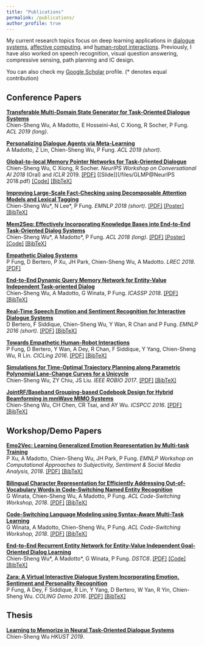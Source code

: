 ```yaml
---
title: "Publications"
permalink: /publications/
author_profile: true
---
```


My current research topics focus on deep learning applications in [dialogue systems](https://en.wikipedia.org/wiki/Dialog_system), [affective computing](https://en.wikipedia.org/wiki/Affective_computing), and [human-robot interactions](https://en.wikipedia.org/wiki/Human%E2%80%93robot_interaction). Previously, I have also worked on speech recognition, visual question answering, compressive sensing, path planning and IC design.

You can also check my <u><a href="https://scholar.google.com.hk/citations?user=1G4GV2EAAAAJ&hl=en-TW" target="_blank">Google Scholar</a></u> profile.
(* denotes equal contribution)


## Conference Papers

<b>[Transferable Multi-Domain State Generator for Task-Oriented Dialogue Systems]()</b> <br>
Chien-Sheng Wu, A Madotto, E Hosseini-Asl, C Xiong, R Socher, P Fung. <i>ACL 2019 (long)</i>.

<b>[Personalizing Dialogue Agents via Meta-Learning]()</b> <br>
A Madotto, Z Lin, Chien-Sheng Wu, P Fung. <i>ACL 2019 (short)</i>.

<b>[Global-to-local Memory Pointer Networks for Task-Oriented Dialogue](/publications/nips18)</b> <br>
Chien-Sheng Wu, C Xiong, R Socher. <i>NeurIPS Workshop on Conversational AI 2018</i> (Oral) and <i>ICLR</i> 2019. 
[[PDF]](https://arxiv.org/abs/1901.04713) [[Slide]](/files/GLMP@NeurIPS 2018.pdf) [[Code]](https://github.com/jasonwu0731/GLMP) [[BibTeX]](/publications/nips18)

<b>[Improving Large-Scale Fact-Checking using Decomposable Attention Models and Lexical Tagging](https://jasonwu0731.github.io/publications/emnlp18)</b> <br>
Chien-Sheng Wu\*, N Lee\*, P Fung. <i>EMNLP 2018 (short)</i>. [[PDF]](http://aclweb.org/anthology/D18-1143) [[Poster]](/files/EMNLP2018_Poster.pdf) [[BibTeX]](/publications/emnlp18)

<b>[Mem2Seq: Effectively Incorporating Knowledge Bases into End-to-End Task-Oriented Dialog Systems](https://jasonwu0731.github.io/publications/Mem2Seq)</b> <br>
Chien-Sheng Wu\*, A Madotto\*, P Fung. <i>ACL 2018 (long)</i>.
[[PDF]](https://arxiv.org/pdf/1804.08217.pdf) [[Poster]](/files/mem2seq-poster) [[Code]](https://github.com/HLTCHKUST/Mem2Seq) [[BibTeX]](/publications/Mem2Seq)

<b>[Empathetic Dialog Systems](https://jasonwu0731.github.io/publications/LREC18)</b> <br>
P Fung, D Bertero, P Xu, JH Park, Chien-Sheng Wu, A Madotto. <i>LREC 2018</i>.
[[PDF]](http://lrec2018.lrec-conf.org/media/filer_public/2018/05/03/pascale_fungempathetic_dialog_systems.pdf)

<b>[End-to-End Dynamic Query Memory Network for Entity-Value Independent Task-oriented Dialog](https://jasonwu0731.github.io/publications/DQMemNN)</b> <br>
Chien-Sheng Wu, A Madotto, G Winata, P Fung. <i>ICASSP 2018</i>.
[[PDF]](https://ieeexplore.ieee.org/stamp/stamp.jsp?arnumber=8461426) [[BibTeX]](/publications/DQMemNN)

<b>[Real-Time Speech Emotion and Sentiment Recognition for Interactive Dialogue Systems](https://jasonwu0731.github.io/publications/EMNLP16)</b> <br>
D Bertero, F Siddique, Chien-Sheng Wu, Y Wan, R Chan and P Fung. <i>EMNLP  2016 (short)</i>.
[[PDF]](http://aclweb.org/anthology/D16-1110) [[BibTeX]](/publications/EMNLP16)

<b>[Towards Empathetic Human-Robot Interactions](https://jasonwu0731.github.io/publications/CICLing16)</b> <br>
P Fung, D Bertero, Y Wan, A Dey, R Chan, F Siddique, Y Yang, Chien-Sheng Wu, R Lin. <i>CICLing 2016</i>.
[[PDF]](https://arxiv.org/abs/1605.04072) [[BibTeX]](/publications/CICLing16)

<b>[Simulations for Time-Optimal Trajectory Planning along Parametric Polynomial Lane-Change Curves for a Unicycle](https://jasonwu0731.github.io/publications/ROBIO17)</b> <br> Chien-Sheng Wu, ZY Chiu, JS Liu. <i>IEEE ROBIO 2017</i>.
[[PDF]](https://ieeexplore.ieee.org/document/8324741/) [[BibTeX]](/publications/ROBIO17)

<b>[JointRF/Baseband Grouping-based Codebook Design for Hybrid Beamforming in mmWave MIMO Systems](https://jasonwu0731.github.io/publications/ICSPCC16)</b> <br>
Chien-Sheng Wu, CH Chen, CR Tsai, and AY Wu. <i>ICSPCC 2016</i>.
[[PDF]](http://access.ee.ntu.edu.tw/Publications/Conference/CA147_2016.pdf) [[BibTeX]](/publications/ICSPCC16)



## Workshop/Demo Papers
<b>[Emo2Vec: Learning Generalized Emotion Representation by Multi-task Training](/publications/emo2vec)</b> <br>
P Xu, A Madotto, Chien-Sheng Wu, JH Park, P Fung. <i>EMNLP Workshop on Computational Approaches to Subjectivity, Sentiment & Social Media Analysis, 2018</i>.
[[PDF]](https://arxiv.org/pdf/1809.04505.pdf) [[BibTeX]](/publications/emo2vec)

<b>[Bilingual Character Representation for Efficiently Addressing Out-of-Vocabulary Words in Code-Switching Named Entity Recognition](/publications/codeswitch1)</b> <br>
G Winata, Chien-Sheng Wu, A Madotto, P Fung. <i>ACL Code-Switching Workshop, 2018</i>.
[[PDF]](https://arxiv.org/pdf/1805.12061.pdf) [[BibTeX]](/publications/codeswitch1)

<b>[Code-Switching Language Modeling using Syntax-Aware Multi-Task Learning](/publications/codeswitch2)</b> <br>
G Winata, A Madotto, Chien-Sheng Wu, P Fung. <i>ACL Code-Switching Workshop, 2018</i>.
[[PDF]](https://arxiv.org/pdf/1805.12070.pdf) [[BibTeX]](/publications/codeswitch2)

<b>[End-to-End Recurrent Entity Network for Entity-Value Independent Goal-Oriented Dialog Learning](/publications/DSTC6)</b> <br>
Chien-Sheng Wu\*, A Madotto\*, G Winata, P Fung. <i>DSTC6</i>.
[[PDF]](http://workshop.colips.org/dstc6/papers/track1_paper02_wu.pdf) [[Code]](https://github.com/jasonwu0731/RecurrentEntityNetwork) [[BibTeX]](/publications/DSTC6)

<b>[Zara: A Virtual Interactive Dialogue System Incorporating Emotion, Sentiment and Personality Recognition](/publications/Zara)</b> <br>
P Fung, A Dey, F Siddique, R Lin, Y Yang, D Bertero, W Yan, R Yin, Chien-Sheng Wu. <i>COLING Demo 2016</i>.
[[PDF]](https://pdfs.semanticscholar.org/8fb0/4e09b5516ce9967947abf8f971ca560cedee.pdf?_ga=2.221745304.1298280617.1496641607-1145227445.1484936456) [[BibTeX]](/publications/Zara)



## Thesis

<b>[Learning to Memorize in Neural Task-Oriented Dialogue Systems](https://arxiv.org/abs/1905.07687)</b> <br>
Chien-Sheng Wu <i>HKUST 2019</i>.


